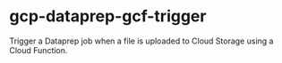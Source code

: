 # gcp-dataprep-gcf-trigger

Trigger a Dataprep job when a file is uploaded to Cloud Storage using a Cloud
Function.
